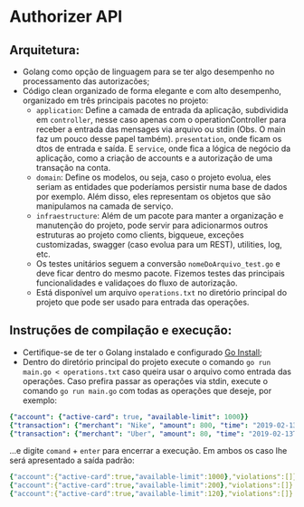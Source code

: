 # Authorizer API

## Arquitetura:
  - Golang como opção de linguagem para se ter algo desempenho no processamento das autorizacões;
  - Código clean organizado de forma elegante e com alto desempenho, organizado em três principais pacotes no projeto:
    - `application`: Define a camada de entrada da aplicação, subdividida em `controller`, nesse caso apenas com o operationController para receber a entrada das mensages via arquivo ou stdin (Obs. O main faz um pouco desse papel também). `presentation`, onde ficam os dtos de entrada e saída. E `service`, onde fica a lógica de negócio da aplicação, como a criação de accounts e a autorização de uma transação na conta.
    - `domain`: Define os modelos, ou seja, caso o projeto evolua, eles seriam as entidades que poderíamos persistir numa base de dados por exemplo. Além disso, eles representam os objetos que são manipulamos na camada de serviço.
    - `infraestructure`: Além de um pacote para manter a organização e manutenção do projeto, pode servir para adicionarmos outros estruturas ao projeto como clients, bigqueue, exceções customizadas, swagger (caso evolua para um REST), utilities, log, etc.
    - Os testes unitários seguem a conversão `nomeDoArquivo_test.go` e deve ficar dentro do mesmo pacote. Fizemos testes das principais funcionalidades e validaçoes do fluxo de autorização.
    - Está disponível um arquivo `operations.txt` no diretório principal do projeto que pode ser usado para entrada das operações.

## Instruções de compilação e execução:
  - Certifique-se de ter o Golang instalado e configurado [Go Install](https://golang.org/doc/install);
  - Dentro do diretório principal do projeto execute o comando `go run main.go < operations.txt` caso queira usar o arquivo como entrada das operações. Caso prefira passar as operações via stdin, execute o comando `go run main.go` com todas as operações que deseje, por exemplo: 
```yaml
{"account": {"active-card": true, "available-limit": 1000}}
{"transaction": {"merchant": "Nike", "amount": 800, "time": "2019-02-13T11:01:01.000Z"}}
{"transaction": {"merchant": "Uber", "amount": 80, "time": "2019-02-13T11:01:11.000Z"}}
```
...e digite `comand` + `enter` para encerrar a execução. Em ambos os caso lhe será apresentado a saída padrão:
```yaml
{"account":{"active-card":true,"available-limit":1000},"violations":[]}
{"account":{"active-card":true,"available-limit":200},"violations":[]}
{"account":{"active-card":true,"available-limit":120},"violations":[]}
```
